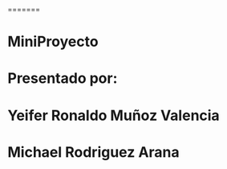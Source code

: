 
=======
# MiniProyecto

# Presentado por:
# Yeifer Ronaldo Muñoz Valencia	
# Michael Rodriguez Arana


